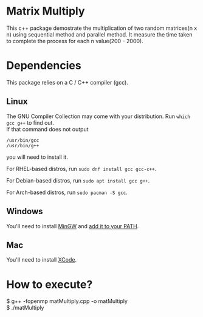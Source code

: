 # Matrix Multiply

This c++ package demostrate the multiplication of two random matrices(n x n) using sequential method and parallel method. It measure the time taken to complete the process for each n value(200 - 2000).

# Dependencies

This package relies on a C / C++ compiler (gcc).

## Linux

The GNU Compiler Collection may come with your distribution. Run `which gcc g++` to find out.<br>
If that command does not output
```shell
/usr/bin/gcc
/usr/bin/g++
```

you will need to install it.

For RHEL-based distros, run `sudo dnf install gcc gcc-c++`.

For Debian-based distros, run `sudo apt install gcc g++`.

For Arch-based distros, run `sudo pacman -S gcc`.

## Windows

You'll need to install [MinGW](http://www.mingw.org/) and [add it to your PATH](https://www.howtogeek.com/118594/how-to-edit-your-system-path-for-easy-command-line-access/).

## Mac

You'll need to install [XCode](https://developer.apple.com/xcode/).

# How to execute?

$ g++ -fopenmp matMultiply.cpp -o matMultiply<br>
$ ./matMultiply
